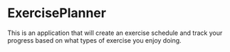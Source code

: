 # ExercisePlanner
This is an application that will create an exercise schedule and track your progress based on what types of exercise you enjoy doing. 
